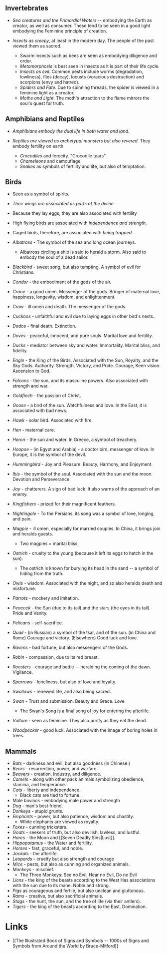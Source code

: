 ## Invertebrates
* *Sea creatures and the Primordial Waters* -- embodying the Earth as creator, as well as consumer. These tend to be seen in a good light embodying the Feminine principle of creation.

* *Insects as creepy*, at least in the modern day. The people of the past viewed them as sacred.
	* Swarm insects such as bees are seen as embodying diligence and order.
	* *Metamorphosis* is best seen in insects as it is part of their life cycle.
	* *Insects as evil*. Common pests include worms (degradation, lowliness), flies (decay), locusts (voracious destruction) and scorpions (envy and hatred).
	* *Spiders and Fate*. Due to spinning threads, the spider is viewed in a feminine light as a creator.
	* *Moths and Light*. The moth's attraction to the flame mirrors the soul's quest for truth.

## Amphibians and Reptiles
* *Amphibians embody the dual life in both water and land*.

* *Reptiles are viewed as archetypal monsters but also revered*. They embody fertility on earth 
	* *Crocodiles* and ferocity. "Crocodile tears".
	* *Chameleons* and camouflage 
	* *Snakes* as symbols of fertility and life, but also of temptation. 

## Birds
* Seen as a symbol of spirits. 
* *Their wings are associated as parts of the divine*
* Because they lay eggs, they are also associated with fertility
* High flying birds are associated with *independence and strength*.
* Caged birds, therefore, are associated with *being trapped*.

* *Albatross* - The symbol of the sea and long ocean journeys. 
	* Albatross circling a ship is said to herald a storm. Also said to embody the soul of a dead sailor.
* *Blackbird* - sweet song, but also tempting. A symbol of evil for Christians.
* *Condor* - the embodiment of the gods of the air.
* *Crane* - a good omen. Messenger of the gods. Bringer of maternal love, happiness, longevity, wisdom, and enlightenment.
* *Crow* - ill omen and death. The messenger of the gods.
* *Cuckoos* - unfaithful and evil due to laying eggs in other bird's nests..
* *Dodos* - final death. Extinction.
* *Doves* - peaceful, innocent, and pure souls. Marital love and fertility.
* *Ducks* - mediator between sky and water. Immortality. Marital bliss, and fidelity.
* *Eagle* - the King of the Birds. Associated with the Sun, Royalty, and the Sky Gods. Authority. Strength, Victory, and Pride. Courage, Keen vision. Ascension to God.
* *Falcons* - the sun, and its masculine powers. Also associated with strength and war. 
* *Goldfinch* - the passion of Christ. 
* *Goose* - a bird of the sun. Watchfulness and love. In the East, it is associated with bad news.
* *Hawk* - solar bird. Associated with fire.
* *Hen* - maternal care.
* *Heron* - the sun and water. In Greece, a symbol of treachery. 
* *Hoopoe* - (in Egypt and Arabia) - a doctor bird, messenger of love. In Europe, it is the symbol of the devil.
* *Hummingbird* - Joy and Pleasure. Beauty, Harmony, and Enjoyment.
* *Ibis* - the symbol of the soul. Associated with the sun and the moon. Devotion and Perseverance
* *Jay* - chatterers. A sign of bad luck. It also warns of the approach of an enemy.
* *Kingfishers* - prized for their magnificent feathers.
* *Nightingale* - To the Persians, its song was a symbol of love, longing, and pain. 
* *Magpie* - ill omen, especially for married couples. In China, it brings join and heralds guests. 
	* Two magpies = marital bliss.
* *Ostrich* - cruelty to the young (because it left its eggs to hatch in the sun). 
	* The ostrich is known for burying its head in the sand -- a symbol of hiding from the truth.
* *Owls* - wisdom. Associated with the night, and so also heralds death and misfortune.
* *Parrots* - mockery and imitation.
* *Peacock* - the Sun (due to its tail) and the stars (the eyes in its tail). Pride and Vanity.
* *Pelicans* - self-sacrifice.
* *Quail* - (in Russian) a symbol of the tsar, and of the sun. (in China and Rome) Courage and victory. (Elsewhere) Good luck and love.
* *Ravens* - bad fortune, but also messengers of the Gods.
* *Robin* - compassion, due to its red breast. 
* *Roosters* - courage and battle -- heralding the coming of the dawn. Vigilance.
* *Sparrows* - loneliness, but also of love and loyalty.
* *Swallows* - renewed life, and also being sacred.
* *Swan* - Trust and submission. Beauty and Grace. Love
	* The Swan's Song is a final song of joy for entering the afterlife.
* *Vulture* - seen as feminine. They also purify as they eat the dead. 
* *Woodpecker* - good luck. Associated with the image of boring holes in trees.


## Mammals
* *Bats* - darkness and evil, but also goodness (in Chinese.)
* *Bears* - resurrection, power, and warfare.
* *Beavers* - creation. Industry, and diligence. 
* *Camels*  - along with other pack animals symbolizing obedience, stamina, and temperance.
* *Cats* - liberty and independence. 
	* Black cats are tied to fortune.
* Male *bovines* - embodying male power and strength
* *Dog* - man's best friend.
* *Donkeys* - stupid grunts.
* *Elephants* - power, but also patience, wisdom and chastity. 
	* White elephants are viewed as royalty.
* *Foxes* - cunning tricksters.
* *Goats* - seekers of truth, but also devilish, lawless, and lustful.
* *Hares* - the Moon and [[Seven Deadly Sins|Lust]].
* *Hippopotamus* - the Water and fertility.
* *Horses* - fast, graceful, and noble.
* *Jackals* - the afterlife.
* *Leopards* - cruelty but also strength and courage
* *Mice* - pests, but also as cunning and organized animals.
* *Monkeys* - mischief.
	* The Three Monkeys: See no Evil, Hear no Evil, Do no Evil
* *Lions* - the king of the beasts according to the West Has associations with the sun due to its mane. Noble and strong.
* *Pigs* as courageous and fertile, but also unclean and gluttonous.
* *Rams* - creative, but also sacrificial animals.
* *Stags* - the hunt, the sun, and the tree of life (via their antlers).
* *Tigers* - the king of the beasts according to the East. Domination.
# Links
* [[The Illustrated Book of Signs and Symbols -- 1000s of Signs and Symbols from Around the World by Bruce-Mitford]]
